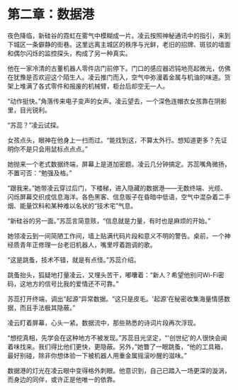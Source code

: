 # 第二章：数据港

夜色降临，新硅谷的霓虹在雾气中模糊成一片。凌云按照神秘通讯中的指引，来到下城区一条僻静的街巷。这里远离主城区的秩序与光鲜，老旧的招牌、斑驳的墙面和偶尔闪烁的监控探头，构成了另一种真实。

他在一家冷清的古董机器人零件店门前停下。门口的感应器迟钝地亮起微光，仿佛在犹豫是否欢迎这个陌生人。凌云推门而入，空气中弥漫着金属与机油的味道。货架上堆满了各式零件和报废的机械臂，柜台后却空无一人。

“动作挺快。”角落传来电子变声的女声。凌云望去，一个深色连帽衣女孩靠在阴影里，目光锐利。

“苏蕊？”凌云试探。

女孩点头，眼神在他身上一扫而过。“能找到这，不算太外行。想知道更多？先证明你不是只会用鼠标点点点。”

她抛来一个老式数据终端，屏幕上是道加密题。凌云几分钟搞定。苏蕊嘴角微扬，不置可否：“勉强及格。”

“跟我来。”她带凌云穿过后门，下楼梯，进入隐藏的数据港——无数终端、光缆、闪烁屏幕交织成信息海洋。各色黑客、信息贩子在昏暗中低语，空气中混杂着二手烟、能量饮料和某种难以名状的“技术宅”气息。

“新硅谷的另一面。”苏蕊言简意赅，“信息就是力量，有时也是麻烦的开始。”

她领凌云到一间简陋工作间，墙上贴满代码片段和意义不明的警告。桌前，一个神经质青年正修理一台老旧机器人，嘴里哼着跑调的歌。

“这是跳蚤，技术不错，就是有点怪。”苏蕊介绍。

跳蚤抬头，狐疑地打量凌云，又埋头苦干，嘟囔着：“新人？希望他别问Wi-Fi密码，这地方的信号比我的爱情还不可靠。”

苏蕊打开终端，调出“起源”异常数据。“这只是皮毛。'起源'在秘密收集海量情感数据，而且手法极其隐蔽。”

凌云盯着屏幕，心头一紧。数据流中，那些熟悉的诗词片段再次浮现。

“想挖真相，先学会在这种地方不被发现。”苏蕊目光坚定，“'创世纪'的人很快会闻着味找来。我们得比他们更快，更隐蔽。另外，”她瞥了一眼跳蚤，“他的工具箱，最好别碰，除非你想体验一下被机器人用重金属摇滚吵醒的滋味。”

数据港的灯光在凌云眼中变得格外刺眼。他意识到，自己已踏入一场更深的漩涡，而身边的同伴，或许正是他唯一的依靠。 